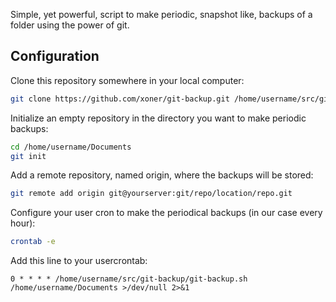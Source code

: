 Simple, yet powerful, script to make periodic, snapshot like, backups of a folder using the power of git.

## Configuration

Clone this repository somewhere in your local computer:

```bash
git clone https://github.com/xoner/git-backup.git /home/username/src/git-backup/
```

Initialize an empty repository in the directory you want to make periodic backups:

```bash
cd /home/username/Documents
git init
```

Add a remote repository, named origin, where the backups will be stored:

```bash
git remote add origin git@yourserver:git/repo/location/repo.git
```

Configure your user cron to make the periodical backups (in our case every hour):

```bash
crontab -e 
```

Add this line to your usercrontab:

`0 * * * * /home/username/src/git-backup/git-backup.sh /home/username/Documents >/dev/null 2>&1`

